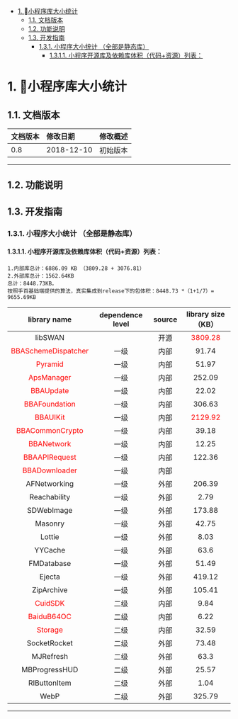 <!-- TOC -->

- [1. 小程序库大小统计](#1-小程序库大小统计)
    - [1.1. 文档版本](#11-文档版本)
    - [1.2. 功能说明](#12-功能说明)
    - [1.3. 开发指南](#13-开发指南)
        - [1.3.1. 小程序大小统计 （全部是静态库）](#131-小程序大小统计-全部是静态库)
            - [1.3.1.1. 小程序开源库及依赖库体积（代码+资源）列表：](#1311-小程序开源库及依赖库体积代码资源列表)

<!-- /TOC -->
# 1. 小程序库大小统计
## 1.1. 文档版本

|文档版本|修改日期|修改概述|
|:--|:--|:--|
|0.8|2018-12-10|初始版本|

--------------------------
## 1.2. 功能说明


## 1.3. 开发指南
### 1.3.1. 小程序大小统计 （全部是静态库）

#### 1.3.1.1. 小程序开源库及依赖库体积（代码+资源）列表：
	1.内部库总计：6886.09 KB （3809.28 + 3076.81）
	2.外部库总计：1562.64KB
	总计：8448.73KB，
	按照手百基础端提供的算法，真实集成到release下的包体积：8448.73 *（1+1/7）= 9655.69KB

| library name | dependence level | source | library size（KB） |
|  :-: | :-: |  :-: |  :-: |
| libSWAN |  | 开源 | <font color=red> 3809.28 |
| <font color=red> BBASchemeDispatcher | 一级 | 内部| 91.74 |
| <font color=red> Pyramid   | 一级 | 内部| 51.97 |
| <font color=red> ApsManager   | 一级 | 内部| 252.09 |
| <font color=red> BBAUpdate   | 一级 | 内部| 22.02 |
| <font color=red> BBAFoundation    | 一级 | 内部| 306.63 |
| <font color=red> BBAUIKit    | 一级 | 内部| <font color=red> 2129.92 |
| <font color=red> BBACommonCrypto    | 一级 | 内部| 39.18 |
| <font color=red> BBANetwork    | 一级 | 内部| 12.25 |
| <font color=red> BBAAPIRequest    | 一级 | 内部| 122.36 |
| <font color=red> BBADownloader    | 一级 | 内部|  |
| AFNetworking   | 一级 | 外部| 206.39 |
| Reachability   | 一级 | 外部| 2.79 |
| SDWebImage   | 一级 | 外部| 173.88 |
| Masonry   | 一级 | 外部| 42.75 |
| Lottie   | 一级 | 外部| 8.03 |
| YYCache   | 一级 | 外部| 63.6 |
| FMDatabase   | 一级 | 外部| 51.49 |
| Ejecta   | 一级 | 外部| 419.12 |
| ZipArchive   | 一级 | 外部| 105.41 |
| <font color=red> CuidSDK   | 二级 | 内部| 9.84 |
| <font color=red> BaiduB64OC    | 二级 | 内部| 6.22 |
| <font color=red> Storage    | 二级 | 内部| 32.59 |
| SocketRocket   | 二级 | 外部| 73.48 |
| MJRefresh   | 二级 | 外部| 63.3  |
| MBProgressHUD   | 二级 | 外部| 25.57 |
| RIButtonItem   | 二级 | 外部| 1.04 |
| WebP   | 二级 | 外部| 325.79  |

------


